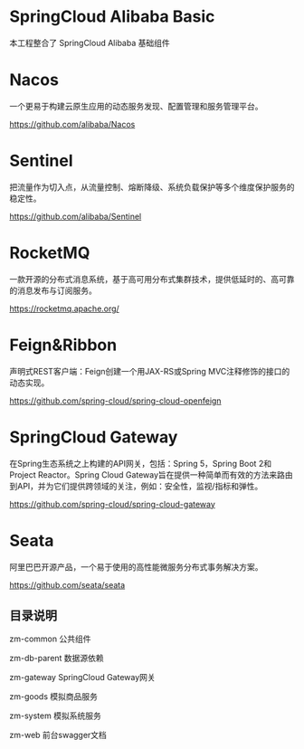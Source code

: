 # SpringCloud Alibaba Basic

本工程整合了 SpringCloud Alibaba 基础组件

# Nacos
一个更易于构建云原生应用的动态服务发现、配置管理和服务管理平台。

https://github.com/alibaba/Nacos

# Sentinel
把流量作为切入点，从流量控制、熔断降级、系统负载保护等多个维度保护服务的稳定性。

https://github.com/alibaba/Sentinel

# RocketMQ
一款开源的分布式消息系统，基于高可用分布式集群技术，提供低延时的、高可靠的消息发布与订阅服务。

https://rocketmq.apache.org/

# Feign&Ribbon
声明式REST客户端：Feign创建一个用JAX-RS或Spring MVC注释修饰的接口的动态实现。

https://github.com/spring-cloud/spring-cloud-openfeign

# SpringCloud Gateway
在Spring生态系统之上构建的API网关，包括：Spring 5，Spring Boot 2和Project Reactor。Spring Cloud Gateway旨在提供一种简单而有效的方法来路由到API，并为它们提供跨领域的关注，例如：安全性，监视/指标和弹性。

https://github.com/spring-cloud/spring-cloud-gateway

# Seata
阿里巴巴开源产品，一个易于使用的高性能微服务分布式事务解决方案。

https://github.com/seata/seata

## 目录说明
zm-common       公共组件

zm-db-parent    数据源依赖

zm-gateway      SpringCloud Gateway网关

zm-goods        模拟商品服务

zm-system       模拟系统服务

zm-web          前台swagger文档



